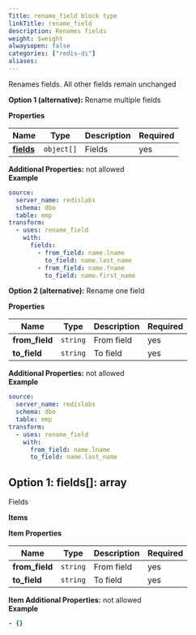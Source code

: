 ```yaml
---
Title: rename_field block type
linkTitle: rename_field
description: Renames fields
weight: $weight
alwaysopen: false
categories: ["redis-di"]
aliases: 
---
```


Renames fields. All other fields remain unchanged

**Option 1 (alternative):**
Rename multiple fields

**Properties**

| Name                         | Type       | Description | Required |
| ---------------------------- | ---------- | ----------- | -------- |
| [**fields**](#option1fields) | `object[]` | Fields<br/> | yes      |

**Additional Properties:** not allowed  
**Example**

```yaml
source:
  server_name: redislabs
  schema: dbo
  table: emp
transform:
  - uses: rename_field
    with:
      fields:
        - from_field: name.lname
          to_field: name.last_name
        - from_field: name.fname
          to_field: name.first_name
```

**Option 2 (alternative):**
Rename one field

**Properties**

| Name           | Type     | Description     | Required |
| -------------- | -------- | --------------- | -------- |
| **from_field** | `string` | From field<br/> | yes      |
| **to_field**   | `string` | To field<br/>   | yes      |

**Additional Properties:** not allowed  
**Example**

```yaml
source:
  server_name: redislabs
  schema: dbo
  table: emp
transform:
  - uses: rename_field
    with:
      from_field: name.lname
      to_field: name.last_name
```

<a name="option1fields"></a>

## Option 1: fields\[\]: array

Fields

**Items**

**Item Properties**

| Name           | Type     | Description     | Required |
| -------------- | -------- | --------------- | -------- |
| **from_field** | `string` | From field<br/> | yes      |
| **to_field**   | `string` | To field<br/>   | yes      |

**Item Additional Properties:** not allowed  
**Example**

```yaml
- {}
```
